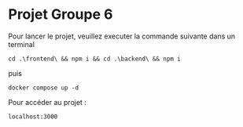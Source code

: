 # Projet Groupe 6

Pour lancer le projet, veuillez executer la commande suivante dans un terminal 

    cd .\frontend\ && npm i && cd .\backend\ && npm i

puis

    docker compose up -d


Pour accéder au projet :

    localhost:3000